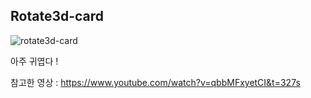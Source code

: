 ## Rotate3d-card

![rotate3d-card](https://user-images.githubusercontent.com/108935568/236717785-03ef477e-2647-4a26-9565-3d682e80c394.gif)

아주 귀엽다 !

참고한 영상 : https://www.youtube.com/watch?v=qbbMFxyetCI&t=327s